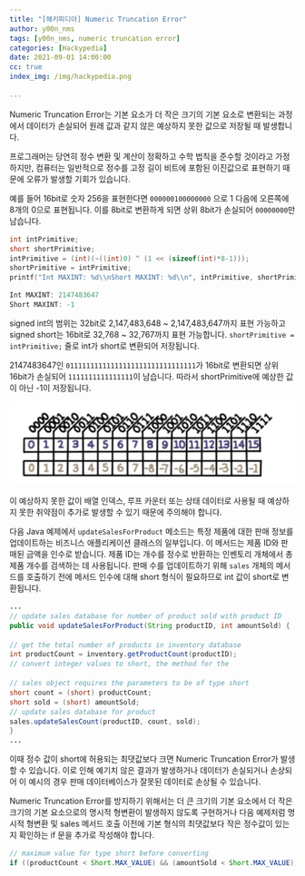 ```yaml
---
title: "[해키피디아] Numeric Truncation Error"
author: y00n_nms
tags: [y00n_nms, numeric truncation error]
categories: [Hackypedia]
date: 2021-09-01 14:00:00
cc: true
index_img: /img/hackypedia.png

---
```


Numeric Truncation Error는 기본 요소가 더 작은 크기의 기본 요소로 변환되는 과정에서 데이터가 손실되어 원래 값과 같지 않은 예상하지 못한 값으로 저장될 때 발생합니다.

프로그래머는 당연히 정수 변환 및 계산이 정확하고 수학 법칙을 준수할 것이라고 가정하지만, 컴퓨터는 일반적으로 정수를 고정 길이 비트에 포함된 이진값으로 표현하기 때문에 오류가 발생할 기회가 있습니다.

예를 들어 16bit로 숫자 256을 표현한다면 `000000100000000` 으로 1 다음에 오른쪽에 8개의 0으로 표현됩니다. 이를 8bit로 변환하게 되면 상위 8bit가 손실되어 `00000000`만 남습니다.

```c
int intPrimitive;
short shortPrimitive;
intPrimitive = (int)(~((int)0) ^ (1 << (sizeof(int)*8-1)));
shortPrimitive = intPrimitive;
printf("Int MAXINT: %d\\nShort MAXINT: %d\\n", intPrimitive, shortPrimitive);
```

```c
Int MAXINT: 2147483647
Short MAXINT: -1
```

signed int의 범위는 32bit로 2,147,483,648 ~ 2,147,483,647까지 표현 가능하고 signed short는 16bit로 32,768 ~ 32,767까지 표현 가능합니다. `shortPrimitive = intPrimitive;` 줄로 int가 short로 변환되어 저장됩니다.

2147483647인 `01111111111111111111111111111111`가 16bit로 변환되면 상위 16bit가 손실되어 `1111111111111111`이 남습니다. 따라서 shortPrimitive에 예상한 값이 아닌 -1이 저장됩니다.

![image](numeric-truncation-error/image.png)

이 예상하지 못한 값이 배열 인덱스, 루프 카운터 또는 상태 데이터로 사용될 때 예상하지 못한 취약점이 추가로 발생할 수 있기 때문에 주의해야 합니다.

다음 Java 예제에서 `updateSalesForProduct` 메소드는 특정 제품에 대한 판매 정보를 업데이트하는 비즈니스 애플리케이션 클래스의 일부입니다. 이 메서드는 제품 ID와 판매된 금액을 인수로 받습니다. 제품 ID는 개수를 정수로 반환하는 인벤토리 개체에서 총 제품 개수를 검색하는 데 사용됩니다. 판매 수를 업데이트하기 위해 `sales` 개체의 메서드를 호출하기 전에 메서드 인수에 대해 short 형식이 필요하므로 int 값이 short로 변환됩니다.

```java
...
// update sales database for number of product sold with product ID 
public void updateSalesForProduct(String productID, int amountSold) {

// get the total number of products in inventory database 
int productCount = inventory.getProductCount(productID);
// convert integer values to short, the method for the 

// sales object requires the parameters to be of type short 
short count = (short) productCount;
short sold = (short) amountSold;
// update sales database for product 
sales.updateSalesCount(productID, count, sold);
}
...
```

이때 정수 값이 short에 허용되는 최댓값보다 크면  Numeric Truncation Error가 발생할 수 있습니다. 이로 인해 예기치 않은 결과가 발생하거나 데이터가 손실되거나 손상되어 이 예시의 경우 판매 데이터베이스가 잘못된 데이터로 손상될 수 있습니다.

Numeric Truncation Error를 방지하기 위해서는 더 큰 크기의 기본 요소에서 더 작은 크기의 기본 요소으로의 명시적 형변환이 발생하지 않도록 구현하거나 다음 예제처럼 명시적 형변환 및 sales 메서드 호출 이전에 기본 형식의 최댓값보다 작은 정수값이 있는지 확인하는 if 문을 추가로 작성해야 합니다.

```java
// maximum value for type short before converting 
if ((productCount < Short.MAX_VALUE) && (amountSold < Short.MAX_VALUE)) { ... }
```